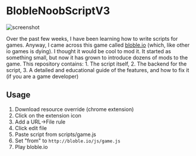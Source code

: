 # BlobleNoobScriptV3

![screenshot](https://user-images.githubusercontent.com/13282284/37560368-ea37e974-2a0c-11e8-9f1a-5fade4da33ad.png)

Over the past few weeks, I have been learning how to write scripts for games. Anyway, I came across this game called [bloble.io](http://bloble.io) (which, like other io games is dying). I thought it would be cool to mod it. It started as something small, but now it has grown to introduce dozens of mods to the game. This repository contains: 1. The script itself, 2. The backend for the script, 3. A detailed and educational guide of the features, and how to fix it (if you are a game developer)


## Usage

1. Download resource override (chrome extension)
2. Click on the extension icon
3. Add a URL->File rule
4. Click edit file
5. Paste script from scripts/game.js
6. Set "from" to `http://bloble.io/js/game.js`
7. Play bloble.io
